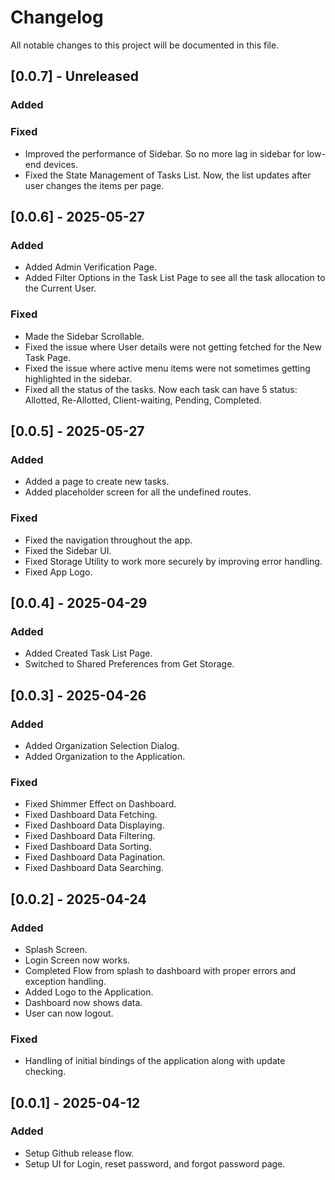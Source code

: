 # Changelog

All notable changes to this project will be documented in this file.

## [0.0.7] - Unreleased

### Added

### Fixed

- Improved the performance of Sidebar. So no more lag in sidebar for low-end devices.
- Fixed the State Management of Tasks List. Now, the list updates after user changes the items per page.

## [0.0.6] - 2025-05-27

### Added

- Added Admin Verification Page.
- Added Filter Options in the Task List Page to see all the task allocation to the Current User.
  
### Fixed

- Made the Sidebar Scrollable.
- Fixed the issue where User details were not getting fetched for the New Task Page.
- Fixed the issue where active menu items were not sometimes getting highlighted in the sidebar.
- Fixed all the status of the tasks. Now each task can have 5 status: Allotted, Re-Allotted, Client-waiting, Pending, Completed.

## [0.0.5] - 2025-05-27

### Added

- Added a page to create new tasks.
- Added placeholder screen for all the undefined routes.

### Fixed

- Fixed the navigation throughout the app.
- Fixed the Sidebar UI.
- Fixed Storage Utility to work more securely by improving error handling.
- Fixed App Logo.

## [0.0.4] - 2025-04-29

### Added

- Added Created Task List Page.
- Switched to Shared Preferences from Get Storage.


## [0.0.3] - 2025-04-26

### Added

- Added Organization Selection Dialog.
- Added Organization to the Application.

### Fixed

- Fixed Shimmer Effect on Dashboard.
- Fixed Dashboard Data Fetching.
- Fixed Dashboard Data Displaying.
- Fixed Dashboard Data Filtering.
- Fixed Dashboard Data Sorting.
- Fixed Dashboard Data Pagination.
- Fixed Dashboard Data Searching.



## [0.0.2] - 2025-04-24

### Added

- Splash Screen.
- Login Screen now works.
- Completed Flow from splash to dashboard with proper errors and exception handling.
- Added Logo to the Application.
- Dashboard now shows data.
- User can now logout.

### Fixed

- Handling of initial bindings of the application along with update checking.

## [0.0.1] - 2025-04-12

### Added

- Setup Github release flow.
- Setup UI for Login, reset password, and forgot password page.